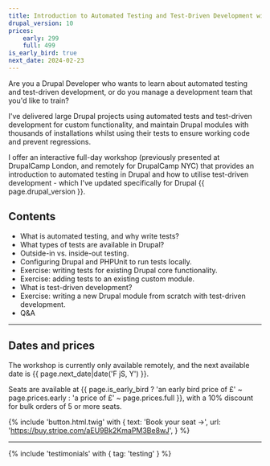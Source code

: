 ```yaml
---
title: Introduction to Automated Testing and Test-Driven Development with Drupal
drupal_version: 10
prices:
    early: 299
    full: 499
is_early_bird: true
next_date: 2024-02-23
---
```


Are you a Drupal Developer who wants to learn about automated testing and test-driven development, or do you manage a development team that you'd like to train?

I've delivered large Drupal projects using automated tests and test-driven development for custom functionality, and maintain Drupal modules with thousands of installations whilst using their tests to ensure working code and prevent regressions.

I offer an interactive full-day workshop (previously presented at DrupalCamp London, and remotely for DrupalCamp NYC) that provides an introduction to automated testing in Drupal and how to utilise test-driven development - which I've updated specifically for Drupal {{ page.drupal_version }}.

## Contents

- What is automated testing, and why write tests?
- What types of tests are available in Drupal?
- Outside-in vs. inside-out testing.
- Configuring Drupal and PHPUnit to run tests locally.
- Exercise: writing tests for existing Drupal core functionality.
- Exercise: adding tests to an existing custom module.
- What is test-driven development?
- Exercise: writing a new Drupal module from scratch with test-driven development.
- Q&A

<hr />

## Dates and prices

The workshop is currently only available remotely, and the next available date is <span class="font-bold">{{ page.next_date|date('F jS, Y') }}</span>.

Seats are available at <span class="font-bold">{{ page.is_early_bird ? 'an early bird price of £' ~ page.prices.early : 'a price of £' ~ page.prices.full }}</span>, with a 10% discount for bulk orders of 5 or more seats.

{% include 'button.html.twig' with {
  text: 'Book your seat &rarr;',
  url: 'https://buy.stripe.com/aEU9Bk2KmaPM3Be8wJ',
} %}

<hr />

{% include 'testimonials' with { tag: 'testing' } %}
